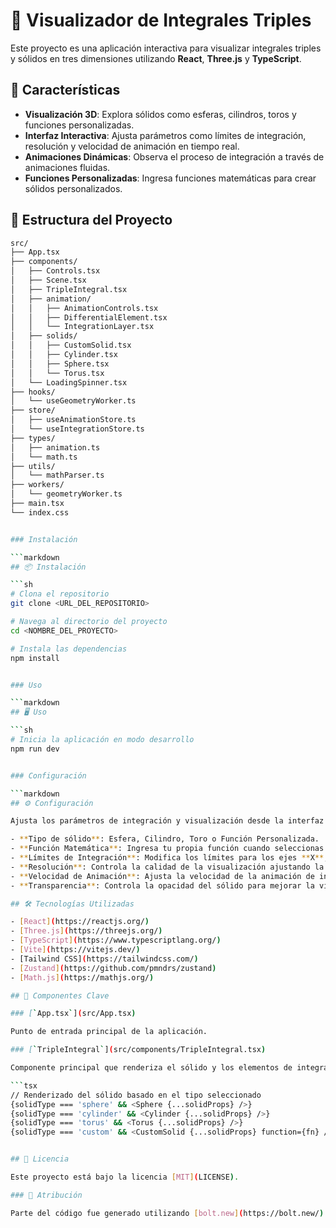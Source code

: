 # 🧮 Visualizador de Integrales Triples

Este proyecto es una aplicación interactiva para visualizar integrales triples y sólidos en tres dimensiones utilizando **React**, **Three.js** y **TypeScript**.

## 🚀 Características

- **Visualización 3D**: Explora sólidos como esferas, cilindros, toros y funciones personalizadas.
- **Interfaz Interactiva**: Ajusta parámetros como límites de integración, resolución y velocidad de animación en tiempo real.
- **Animaciones Dinámicas**: Observa el proceso de integración a través de animaciones fluidas.
- **Funciones Personalizadas**: Ingresa funciones matemáticas para crear sólidos personalizados.

## 📂 Estructura del Proyecto

````bash
src/
├── App.tsx
├── components/
│   ├── Controls.tsx
│   ├── Scene.tsx
│   ├── TripleIntegral.tsx
│   ├── animation/
│   │   ├── AnimationControls.tsx
│   │   ├── DifferentialElement.tsx
│   │   └── IntegrationLayer.tsx
│   ├── solids/
│   │   ├── CustomSolid.tsx
│   │   ├── Cylinder.tsx
│   │   ├── Sphere.tsx
│   │   └── Torus.tsx
│   └── LoadingSpinner.tsx
├── hooks/
│   └── useGeometryWorker.ts
├── store/
│   ├── useAnimationStore.ts
│   └── useIntegrationStore.ts
├── types/
│   ├── animation.ts
│   └── math.ts
├── utils/
│   └── mathParser.ts
├── workers/
│   └── geometryWorker.ts
├── main.tsx
└── index.css


### Instalación

```markdown
## 📦 Instalación

```sh
# Clona el repositorio
git clone <URL_DEL_REPOSITORIO>

# Navega al directorio del proyecto
cd <NOMBRE_DEL_PROYECTO>

# Instala las dependencias
npm install


### Uso

```markdown
## 🖥️ Uso

```sh
# Inicia la aplicación en modo desarrollo
npm run dev


### Configuración

```markdown
## ⚙️ Configuración

Ajusta los parámetros de integración y visualización desde la interfaz de usuario:

- **Tipo de sólido**: Esfera, Cilindro, Toro o Función Personalizada.
- **Función Matemática**: Ingresa tu propia función cuando seleccionas "Función Personalizada".
- **Límites de Integración**: Modifica los límites para los ejes **X**, **Y** y **Z**.
- **Resolución**: Controla la calidad de la visualización ajustando la resolución.
- **Velocidad de Animación**: Ajusta la velocidad de la animación de integración.
- **Transparencia**: Controla la opacidad del sólido para mejorar la visualización de los elementos diferenciales.

## 🛠️ Tecnologías Utilizadas

- [React](https://reactjs.org/)
- [Three.js](https://threejs.org/)
- [TypeScript](https://www.typescriptlang.org/)
- [Vite](https://vitejs.dev/)
- [Tailwind CSS](https://tailwindcss.com/)
- [Zustand](https://github.com/pmndrs/zustand)
- [Math.js](https://mathjs.org/)

## 📁 Componentes Clave

### [`App.tsx`](src/App.tsx)

Punto de entrada principal de la aplicación.

### [`TripleIntegral`](src/components/TripleIntegral.tsx)

Componente principal que renderiza el sólido y los elementos de integración.

```tsx
// Renderizado del sólido basado en el tipo seleccionado
{solidType === 'sphere' && <Sphere {...solidProps} />}
{solidType === 'cylinder' && <Cylinder {...solidProps} />}
{solidType === 'torus' && <Torus {...solidProps} />}
{solidType === 'custom' && <CustomSolid {...solidProps} function={fn} />}


## 📜 Licencia

Este proyecto está bajo la licencia [MIT](LICENSE).

### 📝 Atribución

Parte del código fue generado utilizando [bolt.new](https://bolt.new/).
````
